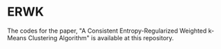 # ERWK
The codes for the paper, "A Consistent Entropy-Regularized Weighted k-Means
Clustering Algorithm" is available at this repository.
